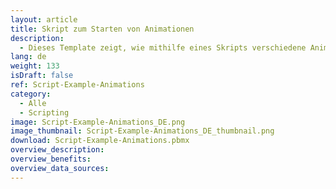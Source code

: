 ```yaml
---
layout: article
title: Skript zum Starten von Animationen
description: 
  - Dieses Template zeigt, wie mithilfe eines Skripts verschiedene Animationen für ein ausgewähltes Control gestartet werden können.
lang: de
weight: 133
isDraft: false
ref: Script-Example-Animations
category:
  - Alle
  - Scripting
image: Script-Example-Animations_DE.png
image_thumbnail: Script-Example-Animations_DE_thumbnail.png
download: Script-Example-Animations.pbmx
overview_description:
overview_benefits:
overview_data_sources:
---
```


